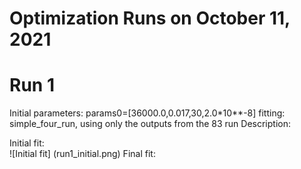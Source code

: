# Optimization Runs on October 11, 2021

# Run 1
Initial parameters: 
    params0=[36000.0,0.017,30,2.0*10**-8]
fitting: simple_four_run, using only the outputs from the 83 run
Description:

Initial fit:  
 ![Initial fit] (run1_initial.png)
Final fit: 
